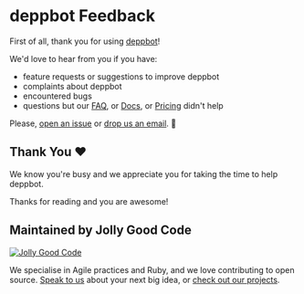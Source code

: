 # deppbot Feedback

First of all, thank you for using [deppbot](https:/www.deppbot.com)!

We'd love to hear from you if you have:

- feature requests or suggestions to improve deppbot
- complaints about deppbot
- encountered bugs
- questions but our [FAQ][faq], or [Docs][docs], or [Pricing][pricing] didn't help

Please, [open an issue][new-issue] or [drop us an email](mailto:ask@deppbot.com). :bow:

## Thank You :heart:

We know you're busy and we appreciate you for taking the time to help deppbot.

Thanks for reading and you are awesome!

[faq]: https://www.deppbot.com/faq
[docs]: https://www.deppbot.com/docs
[pricing]: https://www.deppbot.com/pricing
[new-issue]: https://github.com/deppbot/feedback/issues/new

## Maintained by Jolly Good Code

[![Jolly Good Code](https://cloud.githubusercontent.com/assets/1000669/9362336/72f9c406-46d2-11e5-94de-5060e83fcf83.jpg)](http://www.jollygoodcode.com)

We specialise in Agile practices and Ruby, and we love contributing to open source. [Speak to us](http://www.jollygoodcode.com/#get-in-touch) about your next big idea, or [check out our projects](http://www.jollygoodcode.com/open-source).
